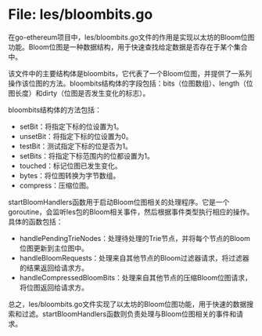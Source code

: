 # File: les/bloombits.go

在go-ethereum项目中，les/bloombits.go文件的作用是实现以太坊的Bloom位图功能。Bloom位图是一种数据结构，用于快速查找给定数据是否存在于某个集合中。

该文件中的主要结构体是bloombits，它代表了一个Bloom位图，并提供了一系列操作该位图的方法。bloombits结构体的字段包括：bits（位图数组）、length（位图长度）和dirty（位图是否发生变化的标志）。

bloombits结构体的方法包括：
- setBit：将指定下标的位设置为1。
- unsetBit：将指定下标的位设置为0。
- testBit：测试指定下标的位是否为1。
- setBits：将指定下标范围内的位都设置为1。
- touched：标记位图已发生变化。
- bytes：将位图转换为字节数组。
- compress：压缩位图。

startBloomHandlers函数用于启动Bloom位图相关的处理程序。它是一个goroutine，会监听les包的Bloom相关事件，然后根据事件类型执行相应的操作。具体的函数包括：
- handlePendingTrieNodes：处理待处理的Trie节点，并将每个节点的Bloom位图更新到主位图中。
- handleBloomRequests：处理来自其他节点的Bloom过滤器请求，将过滤器的结果返回给请求方。
- handleCompressedBloomBits：处理来自其他节点的压缩Bloom位图请求，将位图返回给请求方。

总之，les/bloombits.go文件实现了以太坊的Bloom位图功能，用于快速的数据搜索和过滤。startBloomHandlers函数则负责处理与Bloom位图相关的事件和请求。

